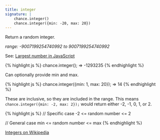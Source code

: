 ```yaml
---
title: integer
signature: |
    chance.integer()
    chance.integer({min: -20, max: 20})
---
```


<p class="pullquote" data-pullquote="9007199254740992 is 2^53 and is the largest integer value in JavaScript" markdown="1">

Return a random integer.

_range: -9007199254740992 to 9007199254740992_

See: [Largest number in JavaScript](http://vq.io/16qnIYj)

{% highlight js %}
  chance.integer();
  => -1293235
{% endhighlight %}

Can optionally provide min and max.

{% highlight js %}
chance.integer({min: 1, max: 20});
=> 14
{% endhighlight %}


These are inclusive, so they are included in the range. This means
```chance.integer({min: -2, max: 2});``` would return either -2, -1, 0, 1, or 2.

{% highlight js %}
// Specific case
-2 <= random number <= 2

// General case
min <= random number <= max
{% endhighlight %}

[Integers on Wikipedia][integer]

[integer]: https://en.wikipedia.org/wiki/Integers
